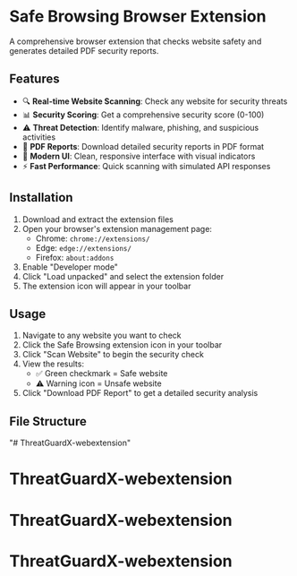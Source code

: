 # Safe Browsing Browser Extension

A comprehensive browser extension that checks website safety and generates detailed PDF security reports.

## Features

- 🔍 **Real-time Website Scanning**: Check any website for security threats
- 📊 **Security Scoring**: Get a comprehensive security score (0-100)
- ⚠️ **Threat Detection**: Identify malware, phishing, and suspicious activities
- 📄 **PDF Reports**: Download detailed security reports in PDF format
- 🎨 **Modern UI**: Clean, responsive interface with visual indicators
- ⚡ **Fast Performance**: Quick scanning with simulated API responses

## Installation

1. Download and extract the extension files
2. Open your browser's extension management page:
   - Chrome: `chrome://extensions/`
   - Edge: `edge://extensions/`
   - Firefox: `about:addons`
3. Enable "Developer mode"
4. Click "Load unpacked" and select the extension folder
5. The extension icon will appear in your toolbar

## Usage

1. Navigate to any website you want to check
2. Click the Safe Browsing extension icon in your toolbar
3. Click "Scan Website" to begin the security check
4. View the results:
   - ✅ Green checkmark = Safe website
   - ⚠️ Warning icon = Unsafe website
5. Click "Download PDF Report" to get a detailed security analysis

## File Structure
"# ThreatGuardX-webextension" 
# ThreatGuardX-webextension
# ThreatGuardX-webextension
# ThreatGuardX-webextension
